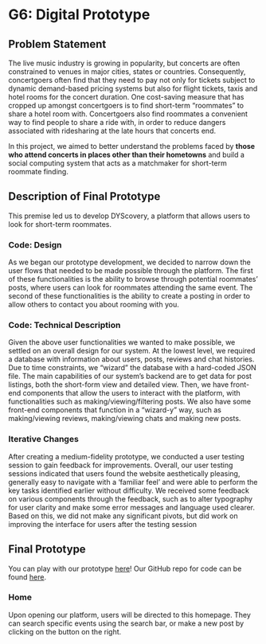 # G6: Digital Prototype

## Problem Statement
The live music industry is growing in popularity, but concerts are often constrained to venues in major cities, states or countries. Consequently, concertgoers often find that they need to pay not only for tickets subject to dynamic demand-based pricing systems but also for flight tickets, taxis and hotel rooms for the concert duration. One cost-saving measure that has cropped up amongst concertgoers is to find short-term “roommates” to share a hotel room with. Concertgoers also find roommates a convenient way to find people to share a ride with, in order to reduce dangers associated with ridesharing at the late hours that concerts end.

In this project, we aimed to better understand the problems faced by **those who attend concerts in places other than their hometowns** and build a social computing system that acts as a matchmaker for short-term roommate finding.

## Description of Final Prototype

This premise led us to develop DYScovery, a platform that allows users to look for short-term roommates.

### Code: Design

As we began our prototype development, we decided to narrow down the user flows that needed to be made possible through the platform. The first of these functionalities is the ability to browse through potential roommates’ posts, where users can look for roommates attending the same event. The second of these functionalities is the ability to create a posting in order to allow others to contact you about rooming with you.

### Code: Technical Description

Given the above user functionalities we wanted to make possible, we settled on an overall design for our system. At the lowest level, we required a database with information about users, posts, reviews and chat histories. Due to time constraints, we “wizard” the database with a hard-coded JSON file. The main capabilities of our system’s backend are to get data for post listings, both the short-form view and detailed view. Then, we have front-end components that allow the users to interact with the platform, with functionalities such as making/viewing/filtering posts. We also have some front-end components that function in a “wizard-y” way, such as making/viewing reviews, making/viewing chats and making new posts.

### Iterative Changes

After creating a medium-fidelity prototype, we conducted a user testing session to gain feedback for improvements. Overall, our user testing sessions indicated that users found the website aesthetically pleasing, generally easy to navigate with a ‘familiar feel’ and were able to perform the key tasks identified earlier without difficulty. We received some feedback on various components through the feedback, such as to alter typography for user clarity and make some error messages and language used clearer. Based on this, we did not make any significant pivots, but did work on improving the interface for users after the testing session

## Final Prototype

You can play with our prototype [here](https://uwsocialcomputing.github.io/DYScovery-code/)! Our GitHub repo for code can be found [here](https://github.com/UWSocialComputing/DYScovery-code). 

### Home

Upon opening our platform, users will be directed to this homepage. They can search specific events using the search bar, or make a new post by clicking on the button on the right.

